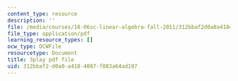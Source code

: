 ```yaml
---
content_type: resource
description: ''
file: /media/courses/18-06sc-linear-algebra-fall-2011/312bbaf2d0a0a4184087f883a64ad197_6-wh6yvk6uc.pdf
file_type: application/pdf
learning_resource_types: []
ocw_type: OCWFile
resourcetype: Document
title: 3play pdf file
uid: 312bbaf2-d0a0-a418-4087-f883a64ad197
---
```

